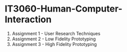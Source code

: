 # IT3060-Human-Computer-Interaction

1. Assignment 1 - User Research Techniques
2. Assignment 2 - Low Fidelity Prototyping
3. Assignment 3 - High Fidelity Prototyping

